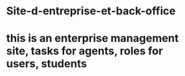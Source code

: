 # Site-d-entreprise-et-back-office
# this is an enterprise management site, tasks for agents, roles for users, students
